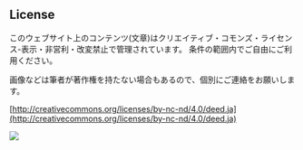 ---
---

## License

このウェブサイト上のコンテンツ(文章)はクリエイティブ・コモンズ・ライセンス-表示・非営利・改変禁止で管理されています。
条件の範囲内でご自由にご利用ください。

画像などは筆者が著作権を持たない場合もあるので、個別にご連絡をお願いします。


[http://creativecommons.org/licenses/by-nc-nd/4.0/deed.ja](http://creativecommons.org/licenses/by-nc-nd/4.0/deed.ja)


<a href="http://creativecommons.org/licenses/by-nc-nd/4.0/deed.ja"><img src="/assets/img/license.svg" style="max-width:300px;"></a>
